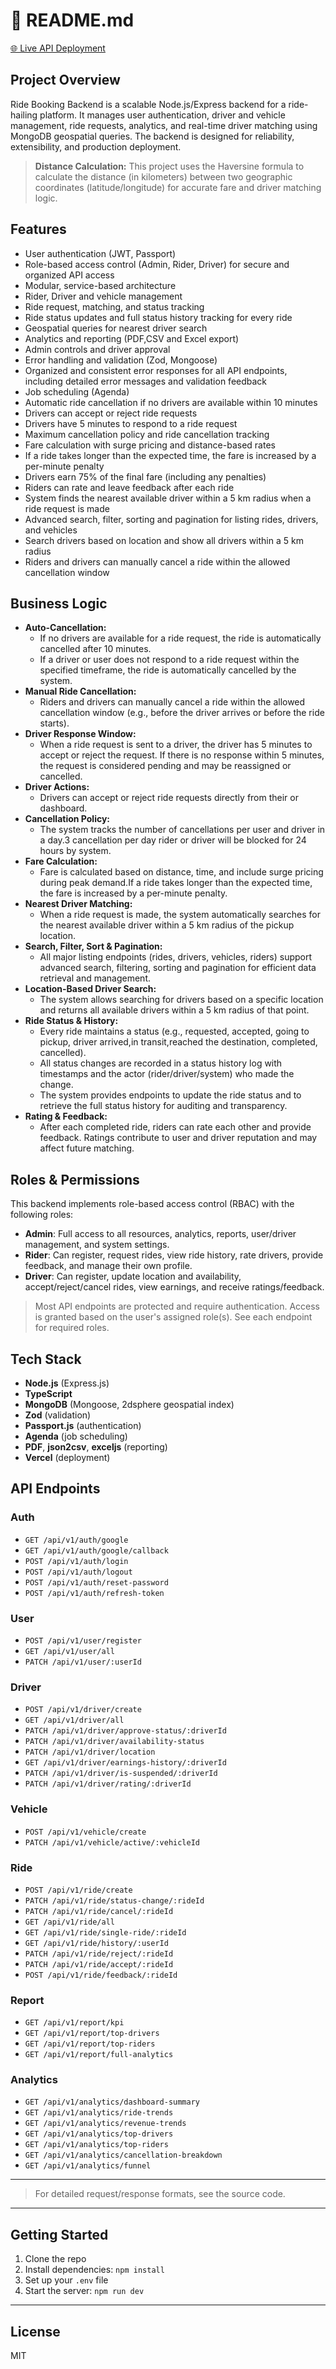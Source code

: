 # 📄 README.md

[🌐 Live API Deployment](https://ride-booking-backend-six.vercel.app)

## Project Overview

Ride Booking Backend is a scalable Node.js/Express backend for a ride-hailing platform. It manages user authentication, driver and vehicle management, ride requests, analytics, and real-time driver matching using MongoDB geospatial queries. The backend is designed for reliability, extensibility, and production deployment.

> **Distance Calculation:** This project uses the Haversine formula to calculate the distance (in kilometers) between two geographic coordinates (latitude/longitude) for accurate fare and driver matching logic.

## Features
- User authentication (JWT, Passport)
- Role-based access control (Admin, Rider, Driver) for secure and organized API access
- Modular, service-based architecture
- Rider, Driver and vehicle management
- Ride request, matching, and status tracking
- Ride status updates and full status history tracking for every ride
- Geospatial queries for nearest driver search
- Analytics and reporting (PDF,CSV and Excel export)
- Admin controls and driver approval
- Error handling and validation (Zod, Mongoose)
- Organized and consistent error responses for all API endpoints, including detailed error messages and validation feedback
- Job scheduling (Agenda)
- Automatic ride cancellation if no drivers are available within 10 minutes
- Drivers can accept or reject ride requests
- Drivers have 5 minutes to respond to a ride request
- Maximum cancellation policy and ride cancellation tracking
- Fare calculation with surge pricing and distance-based rates
- If a ride takes longer than the expected time, the fare is increased by a per-minute penalty
- Drivers earn 75% of the final fare (including any penalties)
- Riders  can rate  and leave feedback after each ride
- System finds the nearest available driver within a 5 km radius when a ride request is made
- Advanced search, filter, sorting and pagination for listing rides, drivers, and vehicles
- Search drivers based on location and show all drivers within a 5 km radius
- Riders and drivers can manually cancel a ride within the allowed cancellation window

## Business Logic

- **Auto-Cancellation:**
  - If no drivers are available for a ride request, the ride is automatically cancelled after 10 minutes.
  - If a driver or user does not respond to a ride request within the specified timeframe, the ride is automatically cancelled by the system.
- **Manual Ride Cancellation:**
  - Riders and drivers can manually cancel a ride within the allowed cancellation window (e.g., before the driver arrives or before the ride starts).
- **Driver Response Window:**
  - When a ride request is sent to a driver, the driver has 5 minutes to accept or reject the request. If there is no response within 5 minutes, the request is considered pending and may be reassigned or cancelled.
- **Driver Actions:**
  - Drivers can accept or reject ride requests directly from their or dashboard.
- **Cancellation Policy:**
  - The system tracks the number of cancellations per user and driver in a day.3 cancellation per day rider or driver will be blocked for 24 hours by system.
- **Fare Calculation:**
  - Fare is calculated based on distance, time, and include surge pricing during peak demand.If a ride takes longer than the expected time, the fare is increased by a per-minute penalty.
- **Nearest Driver Matching:**
  - When a ride request is made, the system automatically searches for the nearest available driver within a 5 km radius of the pickup location.
- **Search, Filter, Sort & Pagination:**
  - All major listing endpoints (rides, drivers, vehicles, riders) support advanced search, filtering, sorting and pagination for efficient data retrieval and management.
- **Location-Based Driver Search:**
  - The system allows searching for drivers based on a specific location and returns all available drivers within a 5 km radius of that point.
- **Ride Status & History:**
  - Every ride maintains a status (e.g., requested, accepted, going to pickup, driver arrived,in transit,reached the destination, completed, cancelled).
  - All status changes are recorded in a status history log with timestamps and the actor (rider/driver/system) who made the change.
  - The system provides endpoints to update the ride status and to retrieve the full status history for auditing and transparency.
- **Rating & Feedback:**
  - After each completed ride, riders can rate each other and provide feedback. Ratings contribute to user and driver reputation and may affect future matching.

## Roles & Permissions

This backend implements role-based access control (RBAC) with the following roles:

- **Admin**: Full access to all resources, analytics, reports, user/driver management, and system settings.
- **Rider**: Can register, request rides, view ride history, rate drivers, provide feedback, and manage their own profile.
- **Driver**: Can register, update location and availability, accept/reject/cancel rides, view earnings, and receive ratings/feedback.

> Most API endpoints are protected and require authentication. Access is granted based on the user's assigned role(s). See each endpoint for required roles.

## Tech Stack
- **Node.js** (Express.js)
- **TypeScript**
- **MongoDB** (Mongoose, 2dsphere geospatial index)
- **Zod** (validation)
- **Passport.js** (authentication)
- **Agenda** (job scheduling)
- **PDF**, **json2csv**, **exceljs** (reporting)
- **Vercel** (deployment)

## API Endpoints

### Auth
- `GET /api/v1/auth/google`
- `GET /api/v1/auth/google/callback`
- `POST /api/v1/auth/login`
- `POST /api/v1/auth/logout`
- `POST /api/v1/auth/reset-password`
- `POST /api/v1/auth/refresh-token`

### User
- `POST /api/v1/user/register`
- `GET /api/v1/user/all`
- `PATCH /api/v1/user/:userId`

### Driver
- `POST /api/v1/driver/create`
- `GET /api/v1/driver/all`
- `PATCH /api/v1/driver/approve-status/:driverId`
- `PATCH /api/v1/driver/availability-status`
- `PATCH /api/v1/driver/location`
- `GET /api/v1/driver/earnings-history/:driverId`
- `PATCH /api/v1/driver/is-suspended/:driverId`
- `PATCH /api/v1/driver/rating/:driverId`

### Vehicle
- `POST /api/v1/vehicle/create`
- `PATCH /api/v1/vehicle/active/:vehicleId`

### Ride
- `POST /api/v1/ride/create`
- `PATCH /api/v1/ride/status-change/:rideId`
- `PATCH /api/v1/ride/cancel/:rideId`
- `GET /api/v1/ride/all`
- `GET /api/v1/ride/single-ride/:rideId`
- `GET /api/v1/ride/history/:userId`
- `PATCH /api/v1/ride/reject/:rideId`
- `PATCH /api/v1/ride/accept/:rideId`
- `POST /api/v1/ride/feedback/:rideId`

### Report
- `GET /api/v1/report/kpi`
- `GET /api/v1/report/top-drivers`
- `GET /api/v1/report/top-riders`
- `GET /api/v1/report/full-analytics`

### Analytics
- `GET /api/v1/analytics/dashboard-summary`
- `GET /api/v1/analytics/ride-trends`
- `GET /api/v1/analytics/revenue-trends`
- `GET /api/v1/analytics/top-drivers`
- `GET /api/v1/analytics/top-riders`
- `GET /api/v1/analytics/cancellation-breakdown`
- `GET /api/v1/analytics/funnel`

---

> For detailed request/response formats, see the source code.

---

## Getting Started
1. Clone the repo
2. Install dependencies: `npm install`
3. Set up your `.env` file
4. Start the server: `npm run dev`

---

## License
MIT


